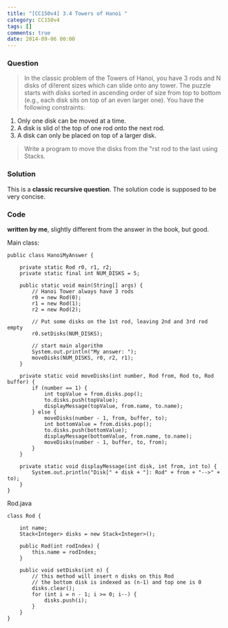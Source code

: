 ```yaml
---
title: "[CC150v4] 3.4 Towers of Hanoi "
category: CC150v4
tags: []
comments: true
date: 2014-09-06 00:00
---
```



### Question

> In the classic problem of the Towers of Hanoi, you have 3 rods and N disks of di!erent sizes which can slide onto any tower. The puzzle starts with disks sorted in ascending order of size from top to bottom (e.g., each disk sits on top of an even larger one). You have the following constraints:

1. Only one disk can be moved at a time.
1. A disk is slid o! the top of one rod onto the next rod.
1. A disk can only be placed on top of a larger disk.

> Write a program to move the disks from the "rst rod to the last using Stacks.

### Solution

This is a **classic recursive question**. The solution code is supposed to be very concise.

### Code

**written by me**, slightly different from the answer in the book, but good.

Main class:

    public class HanoiMyAnswer {

        private static Rod r0, r1, r2;
        private static final int NUM_DISKS = 5;

        public static void main(String[] args) {
            // Hanoi Tower always have 3 rods
            r0 = new Rod(0);
            r1 = new Rod(1);
            r2 = new Rod(2);

            // Put some disks on the 1st rod, leaving 2nd and 3rd rod empty
            r0.setDisks(NUM_DISKS);

            // start main algorithm
            System.out.println("My answer: ");
            moveDisks(NUM_DISKS, r0, r2, r1);
        }

        private static void moveDisks(int number, Rod from, Rod to, Rod buffer) {
            if (number == 1) {
                int topValue = from.disks.pop();
                to.disks.push(topValue);
                displayMessage(topValue, from.name, to.name);
            } else {
                moveDisks(number - 1, from, buffer, to);
                int bottomValue = from.disks.pop();
                to.disks.push(bottomValue);
                displayMessage(bottomValue, from.name, to.name);
                moveDisks(number - 1, buffer, to, from);
            }
        }

        private static void displayMessage(int disk, int from, int to) {
            System.out.println("Disk[" + disk + "]: Rod" + from + "-->" + to);
        }
    }

Rod.java

    class Rod {

        int name;
        Stack<Integer> disks = new Stack<Integer>();

        public Rod(int rodIndex) {
            this.name = rodIndex;
        }

        public void setDisks(int n) {
            // this method will insert n disks on this Rod
            // the bottom disk is indexed as (n-1) and top one is 0
            disks.clear();
            for (int i = n - 1; i >= 0; i--) {
                disks.push(i);
            }
        }
    }
